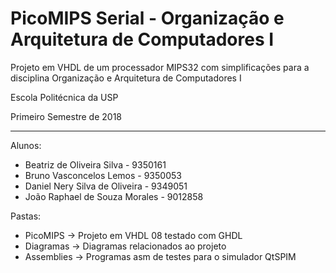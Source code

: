 # PicoMIPS Serial - Organização e Arquitetura de Computadores I

Projeto em VHDL de um processador MIPS32 com simplificações para a disciplina Organização e Arquitetura de Computadores I

Escola Politécnica da USP

Primeiro Semestre de 2018

--------------------

Alunos:
* Beatriz de Oliveira Silva - 9350161
* Bruno Vasconcelos Lemos - 9350053
* Daniel Nery Silva de Oliveira - 9349051
* João Raphael de Souza Morales - 9012858

Pastas:
* PicoMIPS -> Projeto em VHDL 08 testado com GHDL
* Diagramas -> Diagramas relacionados ao projeto
* Assemblies -> Programas asm de testes para o simulador QtSPIM

